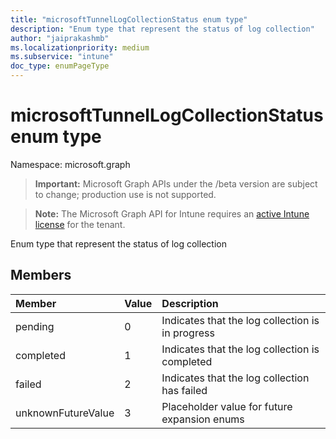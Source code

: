 ```yaml
---
title: "microsoftTunnelLogCollectionStatus enum type"
description: "Enum type that represent the status of log collection"
author: "jaiprakashmb"
ms.localizationpriority: medium
ms.subservice: "intune"
doc_type: enumPageType
---
```


# microsoftTunnelLogCollectionStatus enum type

Namespace: microsoft.graph
> **Important:** Microsoft Graph APIs under the /beta version are subject to change; production use is not supported.

> **Note:** The Microsoft Graph API for Intune requires an [active Intune license](https://go.microsoft.com/fwlink/?linkid=839381) for the tenant.


Enum type that represent the status of log collection

## Members
|Member|Value|Description|
|:---|:---|:---|
|pending|0|Indicates that the log collection is in progress|
|completed|1|Indicates that the log collection is completed|
|failed|2|Indicates that the log collection has failed|
|unknownFutureValue|3|Placeholder value for future expansion enums|
